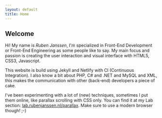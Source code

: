 ```yaml
---
layout: default
title: Home
---
```


## Welcome

Hi! My name is _Ruben Janssen_, I'm specialized in Front-End Development or Front-End Engineering as some people like to say.
My main focus and passion is creating the user interaction and visual interface with HTML5, CSS3, Javascript.

This website is build using Jekyll and Netlify with  CI (Continuous Integration).
I also know a bit about PHP, C# and .NET and MySQL and XML, this makes the communication with other (back-end) developers a piece of cake.

I've been experimenting with a lot of (new) techniques, sometimes I put them online, like parallax scrolling with CSS only. You can find it at my Lab section: [lab.rubenjanssen.nl/parallax](https://lab.rubenjanssen.nl/parallax). Make sure to use a modern browser though! ;-)
